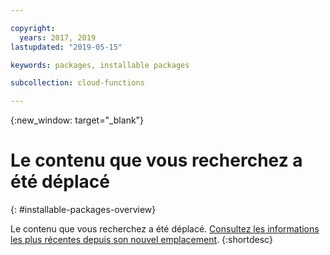```yaml
---

copyright:
  years: 2017, 2019
lastupdated: "2019-05-15"

keywords: packages, installable packages

subcollection: cloud-functions

---
```


{:new_window: target="_blank"}
# Le contenu que vous recherchez a été déplacé
{: #installable-packages-overview}

Le contenu que vous recherchez a été déplacé. [Consultez les informations les plus récentes depuis son nouvel emplacement](/docs/openwhisk?topic=cloud-functions-pkg_ov).
{:shortdesc}

